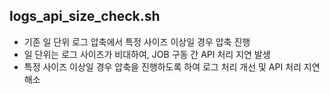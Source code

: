 ## logs_api_size_check.sh
- 기존 일 단위 로그 압축에서 특정 사이즈 이상일 경우 압축 진행
- 일 단위는 로그 사이즈가 비대하여, JOB 구동 간 API 처리 지연 발생
- 특정 사이즈 이상일 경우 압축을 진행하도록 하여 로그 처리 개선 및 API 처리 지연 해소
